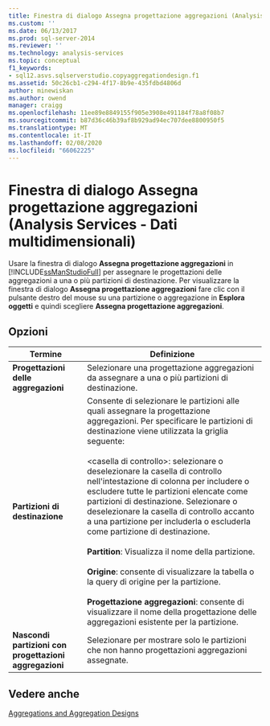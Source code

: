 ```yaml
---
title: Finestra di dialogo Assegna progettazione aggregazioni (Analysis Services-Dati multidimensionali) | Microsoft Docs
ms.custom: ''
ms.date: 06/13/2017
ms.prod: sql-server-2014
ms.reviewer: ''
ms.technology: analysis-services
ms.topic: conceptual
f1_keywords:
- sql12.asvs.sqlserverstudio.copyaggregationdesign.f1
ms.assetid: 50c26cb1-c294-4f17-8b9e-435fdbd4806d
author: minewiskan
ms.author: owend
manager: craigg
ms.openlocfilehash: 11ee89e8849155f905e3908e491184f78a8f08b7
ms.sourcegitcommit: b87d36c46b39af8b929ad94ec707dee8800950f5
ms.translationtype: MT
ms.contentlocale: it-IT
ms.lasthandoff: 02/08/2020
ms.locfileid: "66062225"
---
```

# <a name="assign-aggregation-design-dialog-box-analysis-services---multidimensional-data"></a>Finestra di dialogo Assegna progettazione aggregazioni (Analysis Services - Dati multidimensionali)
  Usare la finestra di dialogo **Assegna progettazione aggregazioni** in [!INCLUDE[ssManStudioFull](../includes/ssmanstudiofull-md.md)] per assegnare le progettazioni delle aggregazioni a una o più partizioni di destinazione. Per visualizzare la finestra di dialogo **Assegna progettazione aggregazioni** fare clic con il pulsante destro del mouse su una partizione o aggregazione in **Esplora oggetti** e quindi scegliere **Assegna progettazione aggregazioni**.  
  
## <a name="options"></a>Opzioni  
  
|Termine|Definizione|  
|----------|----------------|  
|**Progettazioni delle aggregazioni**|Selezionare una progettazione aggregazioni da assegnare a una o più partizioni di destinazione.|  
|**Partizioni di destinazione**|Consente di selezionare le partizioni alle quali assegnare la progettazione aggregazioni. Per specificare le partizioni di destinazione viene utilizzata la griglia seguente:<br /><br /> \<casella di controllo>: selezionare o deselezionare la casella di controllo nell'intestazione di colonna per includere o escludere tutte le partizioni elencate come partizioni di destinazione. Selezionare o deselezionare la casella di controllo accanto a una partizione per includerla o escluderla come partizione di destinazione.<br /><br /> **Partition**: Visualizza il nome della partizione.<br /><br /> **Origine**: consente di visualizzare la tabella o la query di origine per la partizione.<br /><br /> **Progettazione aggregazioni**: consente di visualizzare il nome della progettazione delle aggregazioni esistente per la partizione.|  
|**Nascondi partizioni con progettazioni aggregazioni**|Selezionare per mostrare solo le partizioni che non hanno progettazioni aggregazioni assegnate.|  
  
## <a name="see-also"></a>Vedere anche  
 [Aggregations and Aggregation Designs](multidimensional-models-olap-logical-cube-objects/aggregations-and-aggregation-designs.md)  
  
  
